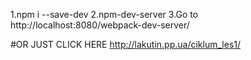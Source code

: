 1.npm i --save-dev
2.npm-dev-server
3.Go to http://localhost:8080/webpack-dev-server/



#OR JUST CLICK HERE http://lakutin.pp.ua/ciklum_les1/